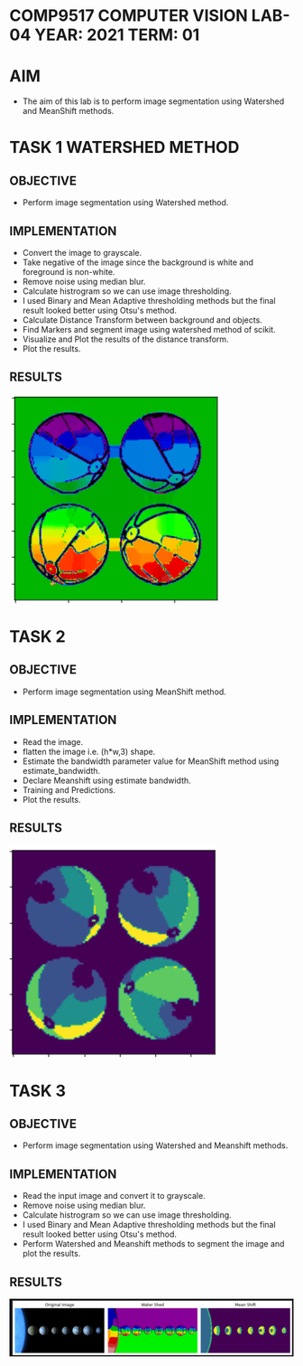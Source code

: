 # COMP9517 COMPUTER VISION LAB-04 YEAR: 2021 TERM: 01

# AIM

- The aim of this lab is to perform image segmentation using Watershed and MeanShift methods.

# TASK 1 WATERSHED METHOD

## OBJECTIVE

- Perform image segmentation using Watershed method.

## IMPLEMENTATION

- Convert the image to grayscale.
- Take negative of the image since the background is white and foreground is non-white.
- Remove noise using median blur.
- Calculate histrogram so we can use image thresholding.
- I used Binary and Mean Adaptive thresholding methods but the final result looked better using Otsu's method.
- Calculate Distance Transform between background and objects.
- Find Markers and segment image using watershed method of scikit.
- Visualize and Plot the results of the distance transform.
- Plot the results.

## RESULTS

![Alt text](./ball_set_1.png "Image Segmentation using Watershed Method")

# TASK 2

## OBJECTIVE

- Perform image segmentation using MeanShift method.

## IMPLEMENTATION

- Read the image.
- flatten the image i.e. (h*w,3) shape.
- Estimate the bandwidth parameter value for MeanShift method using estimate_bandwidth.
- Declare Meanshift using estimate bandwidth.
- Training and Predictions.
- Plot the results.

## RESULTS

![Alt text](./ball_set_2.png "Image Segmentation using Meanshift Method")

# TASK 3

## OBJECTIVE

- Perform image segmentation using Watershed and Meanshift methods.


## IMPLEMENTATION

- Read the input image and convert it to grayscale.
- Remove noise using median blur.
- Calculate histrogram so we can use image thresholding.
- I used Binary and Mean Adaptive thresholding methods but the final result looked better using Otsu's method.
- Perform Watershed and Meanshift methods to segment the image and plot the results.

## RESULTS

![Alt text](./output.png "Image Segmentation using Meanshift and Watershed Method")